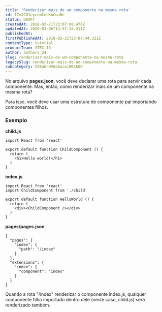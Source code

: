 ```yaml
---
title: 'Renderizar mais de um componente na mesma rota'
id: 1ZmJCD1eycemCeeKoCoa8e
status: DRAFT
createdAt: 2018-02-21T23:07:00.476Z
updatedAt: 2020-03-06T13:57:14.211Z
publishedAt: 
firstPublishedAt: 2018-02-21T23:07:44.321Z
contentType: tutorial
productTeam: VTEX IO
author: authors_24
slug: renderizar-mais-de-um-componente-na-mesma-rota
legacySlug: renderizar-mais-de-um-componente-na-mesma-rota
subcategory: Z46a6rHVAaAucoiW0skQQ
---
```


No arquivo __pages.json__, você deve declarar uma rota para servir cada componente. Mas, então, como renderizar mais de um componente na mesma rota?

Para isso, você deve usar uma estrutura de componente pai importando componentes filhos.

### Exemplo

__child.js__
```
import React from 'react'

export default function ChildComponent () {
  return (
    <h1>Hello world!</h1>
  )
}
```

__index.js__
```
import React from 'react'
import ChildComponent from './child'

export default function HelloWorld () {
  return (
    <div><ChildComponent /></div>
  )
}
```

__pages/pages.json__
```
{
  "pages": {
    "index": {
      "path": "/index"
    }
  },
  "extensions": {
    "index": {
      "component": "index"
    }
  }
}
```

Quando a rota "/index" renderizar o componente index.js, qualquer componente filho importado dentro dele (neste caso, child.js) será renderizado também.

